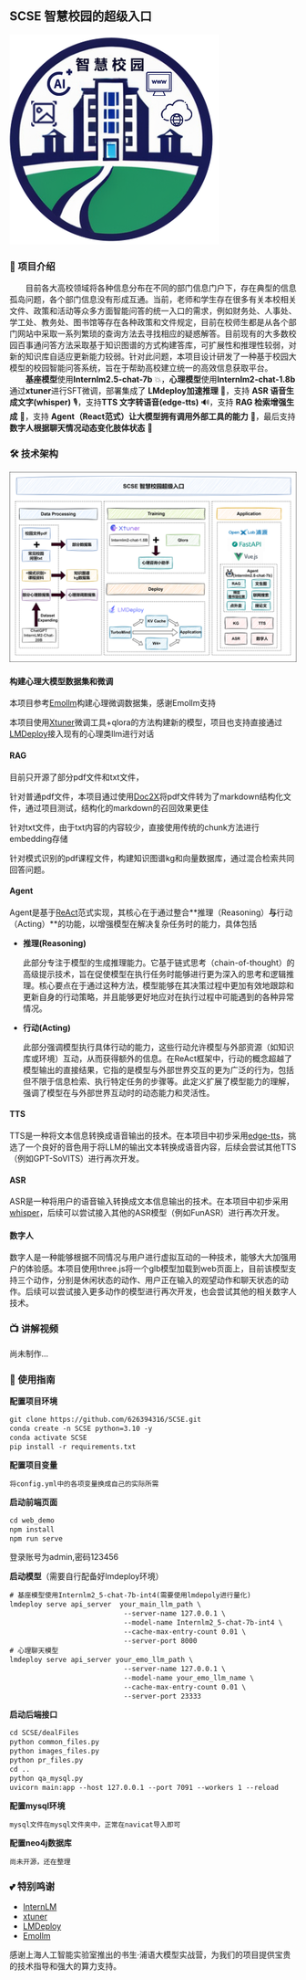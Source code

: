 ## SCSE 智慧校园的超级入口

![image-20240706173454799](/assets/logo.png#pic_center)



### 📖 项目介绍

　　目前各大高校领域将各种信息分布在不同的部门信息门户下，存在典型的信息孤岛问题，各个部门信息没有形成互通。当前，老师和学生存在很多有关本校相关文件、政策和活动等众多方面智能问答的统一入口的需求，例如财务处、人事处、学工处、教务处、图书馆等存在各种政策和文件规定，目前在校师生都是从各个部门网站中采取一系列繁琐的查询方法去寻找相应的疑惑解答。目前现有的大多数校园百事通问答方法采取基于知识图谱的方式构建答库，可扩展性和推理性较弱，对新的知识库自适应更新能力较弱。针对此问题，本项目设计研发了一种基于校园大模型的校园智能问答系统，旨在于帮助高校建立统一的高效信息获取平台。  
 　　**基座模型**使用**Internlm2.5-chat-7b** :boom:，**心理模型**使用**Internlm2-chat-1.8b**通过**xtuner**进行SFT微调，部署集成了 **LMdeploy加速推理** 🚀，支持 **ASR 语音生成文字(whisper)**  🎙️，支持**TTS 文字转语音(edge-tts)** 🔊，支持 **RAG 检索增强生成** :floppy_disk:，支持 **Agent（React范式）让大模型拥有调用外部工具的能力** :wrench:，最后支持**数字人根据聊天情况动态变化肢体状态** :hear_no_evil:

### 🛠  技术架构

![image-20240706173454799](/assets/SCSE技术路线.png)

#### 构建心理大模型数据集和微调

本项目参考[Emollm](https://github.com/SmartFlowAI/EmoLLM/blob/main/generate_data/tutorial.md)构建心理微调数据集，感谢Emollm支持

本项目使用[Xtuner](https://github.com/InternLM/xtuner)微调工具+qlora的方法构建新的模型，项目也支持直接通过[LMDeploy](https://github.com/InternLM/LMDeploy)接入现有的心理类llm进行对话

#### RAG

目前只开源了部分pdf文件和txt文件，

针对普通pdf文件，本项目通过使用[Doc2X](https://doc2x.noedgeai.com/)将pdf文件转为了markdown结构化文件，通过项目测试，结构化的markdown的召回效果更佳

针对txt文件，由于txt内容的内容较少，直接使用传统的chunk方法进行embedding存储

针对模式识别的pdf课程文件，构建知识图谱kg和向量数据库，通过混合检索共同回答问题。

#### Agent

Agent是基于[ReAct](https://arxiv.org/abs/2210.03629)范式实现，其核心在于通过整合**推理（Reasoning）**与**行动（Acting）**的功能，以增强模型在解决复杂任务时的能力，具体包括

- **推理(Reasoning)**

  此部分专注于模型的生成推理能力。它基于链式思考（chain-of-thought）的高级提示技术，旨在促使模型在执行任务时能够进行更为深入的思考和逻辑推　　　　　　理。核心要点在于通过这种方法，模型能够在其决策过程中更加有效地跟踪和更新自身的行动策略，并且能够更好地应对在执行过程中可能遇到的各种异常
  情况。

- **行动(Acting)**

  此部分强调模型执行具体行动的能力，这些行动允许模型与外部资源（如知识库或环境）互动，从而获得额外的信息。在ReAct框架中，行动的概念超越了模型输出的直接结果，它指的是模型与外部世界交互的更为广泛的行为，包括但不限于信息检索、执行特定任务的步骤等。此定义扩展了模型能力的理解，强调了模型在与外部世界互动时的动态能力和灵活性。

#### TTS

TTS是一种将文本信息转换成语音输出的技术。在本项目中初步采用[edge-tts](https://kkgithub.com/rany2/edge-tts)，挑选了一个良好的音色用于将LLM的输出文本转换成语音内容，后续会尝试其他TTS（例如GPT-SoVITS）进行再次开发。

#### ASR

ASR是一种将用户的语音输入转换成文本信息输出的技术。在本项目中初步采用[whisper](https://github.com/openai/whisper)，后续可以尝试接入其他的ASR模型（例如FunASR）进行再次开发。

#### 数字人

数字人是一种能够根据不同情况与用户进行虚拟互动的一种技术，能够大大加强用户的体验感。本项目使用three.js将一个glb模型加载到web页面上，目前该模型支持三个动作，分别是休闲状态的动作、用户正在输入的观望动作和聊天状态的动作。后续可以尝试接入更多动作的模型进行再次开发，也会尝试其他的相关数字人技术。

### 📺️ 讲解视频

尚未制作...

### 🎯 使用指南

**配置项目环境**

~~~
git clone https://github.com/626394316/SCSE.git
conda create -n SCSE python=3.10 -y
conda activate SCSE
pip install -r requirements.txt
~~~

**配置项目变量**

~~~
将config.yml中的各项变量换成自己的实际所需
~~~

**启动前端页面**

~~~
cd web_demo
npm install
npm run serve
~~~

登录账号为admin,密码123456

**启动模型**（需要自行配备好lmdeploy环境）

~~~
# 基座模型使用Internlm2_5-chat-7b-int4(需要使用lmdepoly进行量化)
lmdeploy serve api_server  your_main_llm_path \
                            --server-name 127.0.0.1 \
                            --model-name Internlm2_5-chat-7b-int4 \
                            --cache-max-entry-count 0.01 \
                            --server-port 8000
# 心理聊天模型                       
lmdeploy serve api_server your_emo_llm_path \
                            --server-name 127.0.0.1 \
                            --model-name your_emo_llm_name \
                            --cache-max-entry-count 0.01 \
                            --server-port 23333
~~~

**启动后端接口**

~~~
cd SCSE/dealFiles
python common_files.py
python images_files.py
python pr_files.py
cd ..
python qa_mysql.py
uvicorn main:app --host 127.0.0.1 --port 7091 --workers 1 --reload
~~~

**配置mysql环境**

~~~
mysql文件在mysql文件夹中，正常在navicat导入即可
~~~

**配置neo4j数据库**

~~~
尚未开源，还在整理
~~~

### 💕 特别鸣谢

- [InternLM](https://github.com/InternLM/InternLM)
- [xtuner](https://github.com/InternLM/xtuner)
- [LMDeploy](https://github.com/InternLM/LMDeploy)
- [Emollm](https://github.com/SmartFlowAI/EmoLLM/blob/main/generate_data/tutorial.md)

感谢上海人工智能实验室推出的书生·浦语大模型实战营，为我们的项目提供宝贵的技术指导和强大的算力支持。



